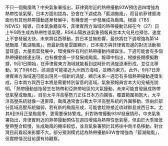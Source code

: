 不只一個颱風嗎？中央氣象署指出，菲律賓附近的熱帶擾動93W預估週四增強為熱帶性低氣壓，日本方面則認為，恐會在下週成為「藍湖颱風」，而目前菲律賓海面也有其他熱帶擾動逐漸發展中，有機會進一步發展成為颱風。根據《TBS NEWS》報導，日本氣象廳宣布，菲律賓西方海域的熱帶擾動已經在今（27）日上午9時生成為熱帶性低氣壓，RSK山陽放送氣象預報員宮本大句見也預估，速度上不會發展太快，未來將往西移動，對日本並無影響，最快將在下週增強為第14號颱風「藍湖颱風」。而最新衛星雲圖顯示，日本南方與菲律賓周邊的對流活動相當旺盛，大量雨雲發展中，環境條件有利於熱帶擾動持續誕生。下週可能會有多個熱帶擾動接連出現，也有機會進一步發展成颱風。報導中指出，根據長期模擬數據，9月1日開始，在菲律賓東方海域就能看到逆時針的渦旋逐漸形成，並往北移動。到了9月6日，該渦旋可能接近九州西方海域，並轉向東方。此外，9月7日菲律賓東方海域還可能出現另一個新的渦旋，顯示未來一週恐有多個熱帶擾動連環生成，日本南方與西日本將是需要特別留意的區域。氣象預報員宮本大句見補充說明，「熱帶擾動是指發生在熱帶和亞熱帶地區的大氣擾動，未來可能會發展成熱帶低氣壓或颱風」，目前太平洋高壓勢力正往日本方向擴張，覆蓋範圍相當大，太平洋高壓系統就像一道屏障，颱風通常會沿著太平洋高壓系統的外圍移動。但由於部分區域高壓系統偏弱，若有新的颱風形成，可能會趁隙接近琉球群島或西日本。尤其8到9月正是颱風季，更需要保持警戒。針對熱帶擾動93W發展情形，中央氣象署指出，菲律賓附近的熱帶擾動預估在週四增強為熱帶性低氣壓，但由於大季風低壓帶整合較慢，生成颱風的機率較低，並且氣象署預計其將往中南半島移動，對台灣目前看起來影響不大。部分預測模式認為熱帶擾動93W會增強為「藍湖颱風」，但實際情況目前還有待觀察。